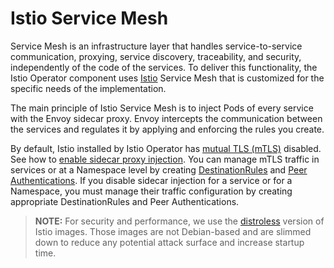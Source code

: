 # Istio Service Mesh

Service Mesh is an infrastructure layer that handles service-to-service communication, proxying, service discovery, traceability, and security, independently of the code of the services. To deliver this functionality, the Istio Operator component uses [Istio](https://istio.io/docs/concepts/what-is-istio/) Service Mesh that is customized for the specific needs of the implementation.

The main principle of Istio Service Mesh is to inject Pods of every service with the Envoy sidecar proxy. Envoy intercepts the communication between the services and regulates it by applying and enforcing the rules you create.

By default, Istio installed by Istio Operator has [mutual TLS (mTLS)](https://istio.io/docs/concepts/security/#mutual-tls-authentication) disabled. See how to [enable sidecar proxy injection](./01-50-enable-sidecar-injection.md). You can manage mTLS traffic in services or at a Namespace level by creating [DestinationRules](https://istio.io/docs/reference/config/networking/destination-rule/) and [Peer Authentications](https://istio.io/docs/tasks/security/authentication/authn-policy/). If you disable sidecar injection for a service or for a Namespace, you must manage their traffic configuration by creating appropriate DestinationRules and Peer Authentications.

> **NOTE:** For security and performance, we use the [distroless](https://istio.io/docs/ops/configuration/security/harden-docker-images/) version of Istio images. Those images are not Debian-based and are slimmed down to reduce any potential attack surface and increase startup time.
